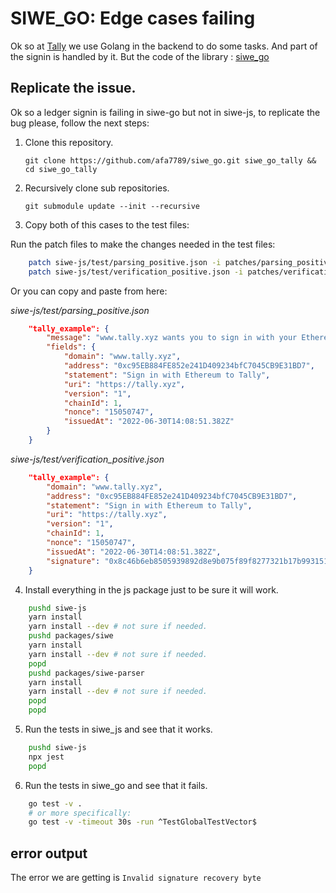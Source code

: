 # SIWE_GO: Edge cases failing

Ok so at [Tally](https://tally.xyz) we use Golang in the backend to do some tasks. And part of the signin is handled by it.
But the code of the library : [siwe_go](github.com/spruceid/siwe_go)

## Replicate the issue.

Ok so a ledger signin is failing in siwe-go but not in siwe-js, to replicate the bug please, follow the next steps:

1. Clone this repository.

	`git clone https://github.com/afa7789/siwe_go.git siwe_go_tally && cd siwe_go_tally`

2. Recursively clone sub repositories. 

	`git submodule update --init --recursive`

3. Copy both of this cases to the test files:

Run the patch files to make the changes needed in the test files:

```bash
	patch siwe-js/test/parsing_positive.json -i patches/parsing_positive.patch
	patch siwe-js/test/verification_positive.json -i patches/verification_positive.patch
```

Or you can copy and paste from here:

_siwe-js/test/parsing_positive.json_
```json
    "tally_example": {
        "message": "www.tally.xyz wants you to sign in with your Ethereum account:\n0xc95EB884FE852e241D409234bfC7045CB9E31BD7\n\nSign in with Ethereum to Tally\n\nURI: https://tally.xyz\nVersion: 1\nChain ID: 1\nNonce: 15050747\nIssued At: 2022-06-30T14:08:51.382Z",
        "fields": {
            "domain": "www.tally.xyz",
            "address": "0xc95EB884FE852e241D409234bfC7045CB9E31BD7",
            "statement": "Sign in with Ethereum to Tally",
            "uri": "https://tally.xyz",
            "version": "1",
            "chainId": 1,
            "nonce": "15050747",
            "issuedAt": "2022-06-30T14:08:51.382Z"
        }
    }
```

_siwe-js/test/verification_positive.json_
```json
	"tally_example": {
		"domain": "www.tally.xyz",
		"address": "0xc95EB884FE852e241D409234bfC7045CB9E31BD7",
		"statement": "Sign in with Ethereum to Tally",
		"uri": "https://tally.xyz",
		"version": "1",
		"chainId": 1,
		"nonce": "15050747",
		"issuedAt": "2022-06-30T14:08:51.382Z",
		"signature": "0x8c46b6eb8505939892d8e9b075f89f8277321b17b993151f37810cdda38cce6f4a85909d2b53e6a14629c74c0ac38bf4becde78ee5b2529812bf6cceaf7b2a2501"
	}
```

4. Install everything in the js package just to be sure it will work.

```bash
	pushd siwe-js
	yarn install
	yarn install --dev # not sure if needed.
	pushd packages/siwe
	yarn install
	yarn install --dev # not sure if needed.
	popd
	pushd packages/siwe-parser
	yarn install
	yarn install --dev # not sure if needed.
	popd
	popd
```

5. Run the tests in siwe_js and see that it works.

```bash
	pushd siwe-js
	npx jest
	popd
```

6. Run the tests in siwe_go and see that it fails.

```bash
	go test -v .
	# or more specifically:
	go test -v -timeout 30s -run ^TestGlobalTestVector$

```

## error output

The error we are getting is `Invalid signature recovery byte`